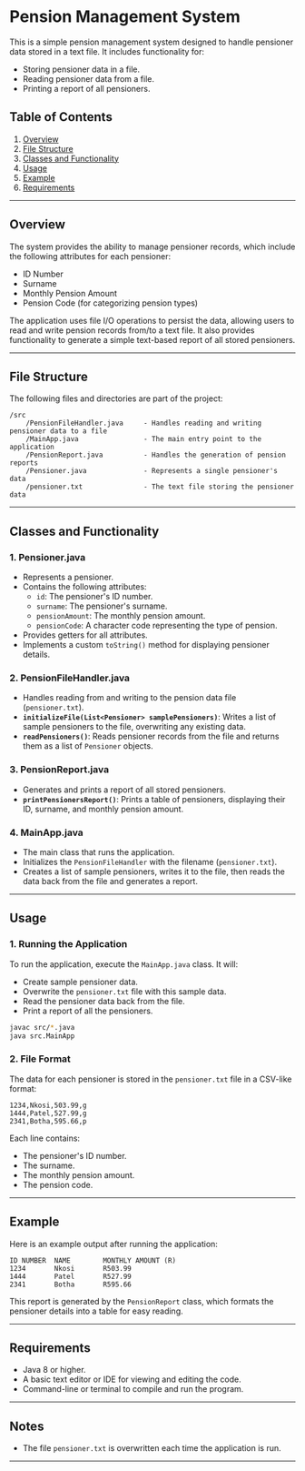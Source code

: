 # Pension Management System

This is a simple pension management system designed to handle pensioner data stored in a text file. It includes functionality for:

- Storing pensioner data in a file.
- Reading pensioner data from a file.
- Printing a report of all pensioners.

## Table of Contents

1. [Overview](#overview)
2. [File Structure](#file-structure)
3. [Classes and Functionality](#classes-and-functionality)
4. [Usage](#usage)
5. [Example](#example)
6. [Requirements](#requirements)

---

## Overview

The system provides the ability to manage pensioner records, which include the following attributes for each pensioner:

- ID Number
- Surname
- Monthly Pension Amount
- Pension Code (for categorizing pension types)

The application uses file I/O operations to persist the data, allowing users to read and write pension records from/to a text file. It also provides functionality to generate a simple text-based report of all stored pensioners.

---

## File Structure

The following files and directories are part of the project:

```
/src
    /PensionFileHandler.java     - Handles reading and writing pensioner data to a file
    /MainApp.java                - The main entry point to the application
    /PensionReport.java          - Handles the generation of pension reports
    /Pensioner.java              - Represents a single pensioner's data
    /pensioner.txt               - The text file storing the pensioner data
```

---

## Classes and Functionality

### 1. **Pensioner.java**
   - Represents a pensioner.
   - Contains the following attributes:
     - `id`: The pensioner's ID number.
     - `surname`: The pensioner's surname.
     - `pensionAmount`: The monthly pension amount.
     - `pensionCode`: A character code representing the type of pension.
   - Provides getters for all attributes.
   - Implements a custom `toString()` method for displaying pensioner details.

### 2. **PensionFileHandler.java**
   - Handles reading from and writing to the pension data file (`pensioner.txt`).
   - **`initializeFile(List<Pensioner> samplePensioners)`**: Writes a list of sample pensioners to the file, overwriting any existing data.
   - **`readPensioners()`**: Reads pensioner records from the file and returns them as a list of `Pensioner` objects.

### 3. **PensionReport.java**
   - Generates and prints a report of all stored pensioners.
   - **`printPensionersReport()`**: Prints a table of pensioners, displaying their ID, surname, and monthly pension amount.

### 4. **MainApp.java**
   - The main class that runs the application.
   - Initializes the `PensionFileHandler` with the filename (`pensioner.txt`).
   - Creates a list of sample pensioners, writes it to the file, then reads the data back from the file and generates a report.

---

## Usage

### 1. **Running the Application**

To run the application, execute the `MainApp.java` class. It will:

- Create sample pensioner data.
- Overwrite the `pensioner.txt` file with this sample data.
- Read the pensioner data back from the file.
- Print a report of all the pensioners.

```bash
javac src/*.java
java src.MainApp
```

### 2. **File Format**

The data for each pensioner is stored in the `pensioner.txt` file in a CSV-like format:

```
1234,Nkosi,503.99,g
1444,Patel,527.99,g
2341,Botha,595.66,p
```

Each line contains:
- The pensioner's ID number.
- The surname.
- The monthly pension amount.
- The pension code.

---

## Example

Here is an example output after running the application:

```
ID NUMBER  NAME        MONTHLY AMOUNT (R)
1234       Nkosi       R503.99
1444       Patel       R527.99
2341       Botha       R595.66
```

This report is generated by the `PensionReport` class, which formats the pensioner details into a table for easy reading.

---

## Requirements

- Java 8 or higher.
- A basic text editor or IDE for viewing and editing the code.
- Command-line or terminal to compile and run the program.

---

## Notes

- The file `pensioner.txt` is overwritten each time the application is run.

---
